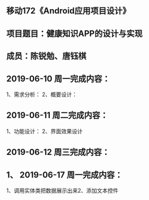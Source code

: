 移动172《Android应用项目设计》
-
项目题目：健康知识APP的设计与实现
--
成员：陈锐勉、唐钰棋
--
2019-06-10 周一完成内容：
----
1、需求分析： 2、概要设计：

2019-06-11 周二完成内容：
----
1、功能设计： 2、界面效果设计

2019-06-12 周三完成内容：
----
1、
2019-06-17 周一完成内容：
----
1、调用实体类把数据展示出来2、添加文本控件
